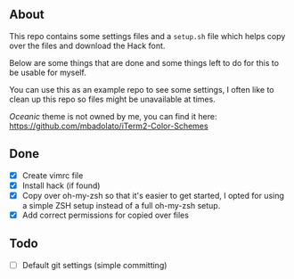 About
---------

This repo contains some settings files and a `setup.sh` file which helps
copy over the files and download the Hack font.

Below are some things that are done and some things left to do for this to be usable for myself.

You can use this as an example repo to see some settings, I often like
to clean up this repo so files might be unavailable at times.  

*Oceanic* theme is not owned by me, you can find it here: https://github.com/mbadolato/iTerm2-Color-Schemes

Done
----

- [x] Create vimrc file
- [x] Install hack (if found)
- [x] Copy over oh-my-zsh so that it's easier to get started, I opted for using a simple ZSH setup instead of a full oh-my-zsh setup.  
- [x] Add correct permissions for copied over files

Todo
----
- [ ] Default git settings (simple committing)

